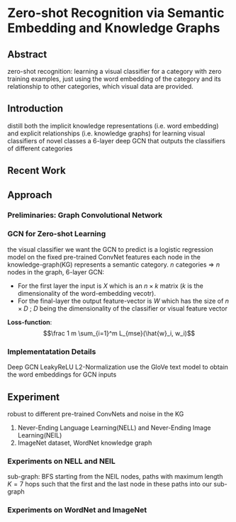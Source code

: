 # Zero-shot Recognition via Semantic Embedding and Knowledge Graphs
## Abstract
zero-shot recognition: learning a visual classifier for a category with zero training examples, just using the word embedding of the category and its relationship to other categories, which visual data are provided.
## Introduction
distill both the implicit knowledge representations (i.e. word embedding) and explicit relationships (i.e. knowledge graphs) for learning visual classifiers of novel classes
a 6-layer deep GCN that outputs the classifiers of different categories
## Recent Work
## Approach
### Preliminaries: Graph Convolutional Network
### GCN for Zero-shot Learning
the visual classifier we want the GCN to predict is a logistic regression model on the fixed pre-trained ConvNet features
each node in the knowledge-graph(KG) represents a semantic category. $n$ categories => $n$ nodes in the graph, 
6-layer GCN:
-  For the first layer the input is $X$ which is an $n \times k$ matrix ($k$ is the dimensionality of the word-embedding vecotr). 
- For the final-layer the output feature-vector is $W$ which has the size of $n \times D$ ; $D$ being the dimensionality of the classifier or visual feature vector

**Loss-function**:
$$\frac 1 m \sum_{i=1}^m L_{mse}(\hat{w}_i, w_i)$$

### Implementatation Details
Deep GCN
LeakyReLU
L2-Normalization
use the GloVe text model to obtain the word embeddings for GCN inputs
## Experiment
robust to different pre-trained ConvNets and noise in the KG
1. Never-Ending Language Learning(NELL) and Never-Ending Image Learning(NEIL)
2. ImageNet dataset, WordNet knowledge graph
### Experiments on NELL and NEIL
sub-graph: BFS starting from the NEIL nodes, paths with maximum length $K=7$ hops such that the first and the last node in these paths into our sub-graph
### Experiments on WordNet and ImageNet
